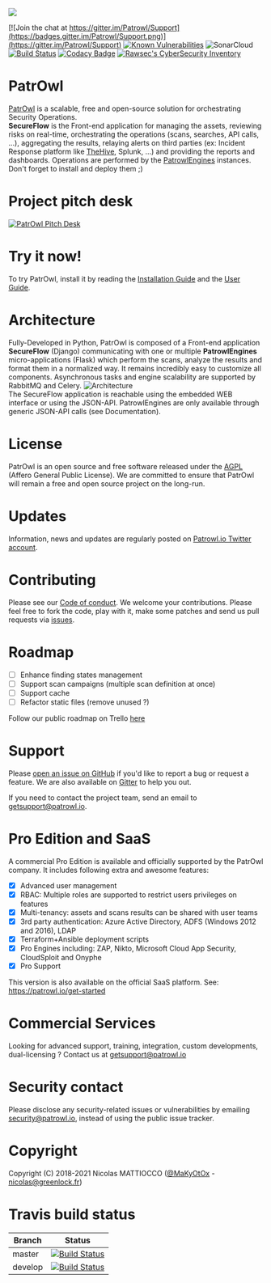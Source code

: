 ![](https://github.com/Patrowl/PatrowlDocs/blob/master/images/logos/logo-secureflow-light.png)

[![Join the chat at https://gitter.im/Patrowl/Support](https://badges.gitter.im/Patrowl/Support.png)](https://gitter.im/Patrowl/Support)
[![Known Vulnerabilities](https://snyk.io/test/github/Patrowl/SecureFlow/badge.svg)](https://snyk.io/test/github/Patrowl/SecureFlow)
![SonarCloud](https://sonarcloud.io/api/project_badges/measure?project=secureflow-manager&metric=alert_status)
[![Build Status](https://travis-ci.com/Patrowl/SecureFlow.svg?branch=master)](https://travis-ci.com/Patrowl/SecureFlow)
[![Codacy Badge](https://api.codacy.com/project/badge/Grade/524eab1787ba4a8dbff03f6f59c93b33)](https://www.codacy.com/app/MaKyOtOx/SecureFlow)
[![Rawsec's CyberSecurity Inventory](https://inventory.rawsec.ml/img/badges/Rawsec-inventoried-FF5050_popout_without_logo.svg)](https://inventory.rawsec.ml/)



# **PatrOwl**
[PatrOwl](https://www.patrowl.io/) is a scalable, free and open-source solution for orchestrating Security Operations.  
**SecureFlow** is the Front-end application for managing the assets, reviewing risks on real-time, orchestrating the operations (scans, searches, API calls, ...), aggregating the results, relaying alerts on third parties (ex: Incident Response platform like [TheHive](https://github.com/TheHive-Project/TheHive/), Splunk, ...) and providing the reports and dashboards. Operations are performed by the [PatrowlEngines](https://github.com/khulnasoft/SecureFlow/) instances. Don't forget to install and deploy them ;)

# Project pitch desk
[![PatrOwl Pitch Desk](https://github.com/Patrowl/PatrowlDocs/blob/master/images/misc/pitch-desk-frontpage.png)](https://docs.google.com/presentation/d/1bYUYzsGZBQJrq193rz98wIgjZam7y2vaBQ7C2uS0HaM/edit#slide=id.p)

# Try it now!
To try PatrOwl, install it by reading the [Installation Guide](https://github.com/Patrowl/PatrowlDocs/blob/master/installation/installation-guide.md) and the [User Guide](https://github.com/Patrowl/PatrowlDocs/blob/master/installation/user-guide.md).

# Architecture
Fully-Developed in Python, PatrOwl is composed of a Front-end application **SecureFlow** (Django) communicating with one or multiple **PatrowlEngines** micro-applications (Flask) which perform the scans, analyze the results and format them in a normalized way. It remains incredibly easy to customize all components. Asynchronous tasks and engine scalability are supported by RabbitMQ and Celery.
![Architecture](https://github.com/Patrowl/PatrowlDocs/blob/master/images/userguide/technical-overview.png)  
The SecureFlow application is reachable using the embedded WEB interface or using the JSON-API. PatrowlEngines are only available through generic JSON-API calls (see Documentation).

# License
PatrOwl is an open source and free software released under the [AGPL](https://github.com/Patrowl/SecureFlow/blob/master/LICENSE) (Affero General Public License). We are committed to ensure that PatrOwl will remain a free and open source project on the long-run.

# Updates
Information, news and updates are regularly posted on [Patrowl.io Twitter account](https://twitter.com/patrowl_io).

# Contributing
Please see our [Code of conduct](https://github.com/Patrowl/PatrowlDocs/blob/master/support/code_of_conduct.md). We welcome your contributions. Please feel free to fork the code, play with it, make some patches and send us pull requests via [issues](https://github.com/Patrowl/SecureFlow/issues).

# Roadmap
- [ ] Enhance finding states management
- [ ] Support scan campaigns (multiple scan definition at once)
- [ ] Support cache
- [ ] Refactor static files (remove unused ?)

Follow our public roadmap on Trello [here](https://trello.com/b/rksoIN5y)

# Support
Please [open an issue on GitHub](https://github.com/Patrowl/SecureFlow/issues) if you'd like to report a bug or request a feature. We are also available on [Gitter](https://gitter.im/Patrowl/Support) to help you out.

If you need to contact the project team, send an email to <getsupport@patrowl.io>.

# Pro Edition and SaaS
A commercial Pro Edition is available and officially supported by the PatrOwl company. It includes following extra and awesome features:
- [x] Advanced user management
- [x] RBAC: Multiple roles are supported to restrict users privileges on features
- [x] Multi-tenancy: assets and scans results can be shared with user teams
- [x] 3rd party authentication: Azure Active Directory, ADFS (Windows 2012 and 2016), LDAP
- [x] Terraform+Ansible deployment scripts
- [x] Pro Engines including: ZAP, Nikto, Microsoft Cloud App Security, CloudSploit and Onyphe
- [x] Pro Support

This version is also available on the official SaaS platform.
See: https://patrowl.io/get-started

# Commercial Services
Looking for advanced support, training, integration, custom developments, dual-licensing ? Contact us at getsupport@patrowl.io

# Security contact
Please disclose any security-related issues or vulnerabilities by emailing security@patrowl.io, instead of using the public issue tracker.

# Copyright
Copyright (C) 2018-2021 Nicolas MATTIOCCO ([@MaKyOtOx](https://twitter.com/MaKyOtOx) - nicolas@greenlock.fr)

# Travis build status
| Branch  | Status  |
|---|---|
| master | [![Build Status](https://travis-ci.com/Patrowl/SecureFlow.svg?branch=master)](https://travis-ci.com/Patrowl/SecureFlow) |
| develop | [![Build Status](https://travis-ci.com/Patrowl/SecureFlow.svg?branch=develop)](https://travis-ci.com/Patrowl/SecureFlow) |
